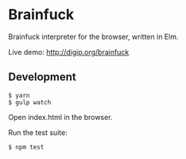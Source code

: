 # Brainfuck

Brainfuck interpreter for the browser, written in Elm.

Live demo: http://digip.org/brainfuck


## Development

    $ yarn
    $ gulp watch

Open index.html in the browser.

Run the test suite:

    $ npm test
